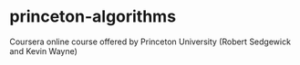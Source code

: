 # princeton-algorithms
Coursera online course offered by Princeton University (Robert Sedgewick and Kevin Wayne)
